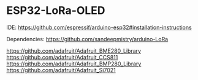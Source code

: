 # ESP32-LoRa-OLED
IDE:
https://github.com/espressif/arduino-esp32#installation-instructions

Dependencies:
https://github.com/sandeepmistry/arduino-LoRa

https://github.com/adafruit/Adafruit_BME280_Library
https://github.com/adafruit/Adafruit_CCS811
https://github.com/adafruit/Adafruit_BMP280_Library
https://github.com/adafruit/Adafruit_Si7021